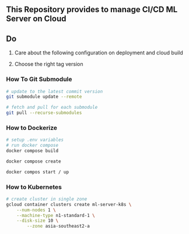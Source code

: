 ## This Repository provides to manage CI/CD ML Server on Cloud

## Do

1. Care about the following configuration on deployment and cloud build

2. Choose the right tag version

### How To Git Submodule

```bash
# update to the latest commit version
git submodule update --remote

# fetch and pull for each submodule
git pull --recurse-submodules
```

### How to Dockerize

```bash
# setup .env variables
# run docker compose
docker compose build

docker compose create

docker compos start / up
```

### How to Kubernetes

```bash
# create cluster in single zone
gcloud container clusters create ml-server-k8s \
	--num-nodes 1 \
	--machine-type n1-standard-1 \
	--disk-size 10 \
    	--zone asia-southeast2-a

```
